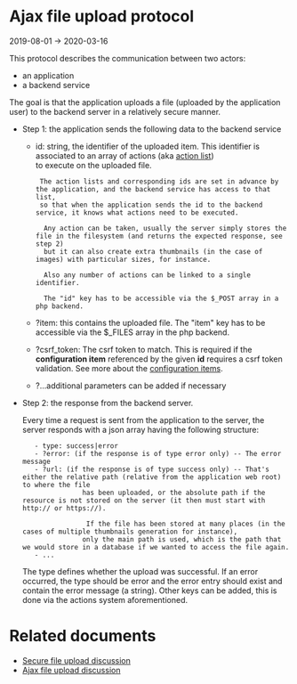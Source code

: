 Ajax file upload protocol
===================
2019-08-01 -> 2020-03-16


This protocol describes the communication between two actors:

- an application
- a backend service

The goal is that the application uploads a file (uploaded by the application user) to the backend server in a
relatively secure manner.

- Step 1: the application sends the following data to the backend service

     - id: string, the identifier of the uploaded item. This identifier is associated to an array of
            actions (aka [action list](https://github.com/lingtalfi/Light_AjaxFileUploadManager/blob/master/doc/pages/action-list.md))  
            to execute on the uploaded file.
            
            The action lists and corresponding ids are set in advance by the application, and the backend service has access to that list,
            so that when the application sends the id to the backend service, it knows what actions need to be executed.

             Any action can be taken, usually the server simply stores the file in the filesystem (and returns the expected response, see step 2)
             but it can also create extra thumbnails (in the case of images) with particular sizes, for instance.

             Also any number of actions can be linked to a single identifier.

             The "id" key has to be accessible via the $_POST array in a php backend.

     - ?item: this contains the uploaded file.
                 The "item" key has to be accessible via the $_FILES array in the php backend.

     - ?csrf_token: The csrf token to match.
             This is required if the **configuration item** referenced by the given **id** requires a csrf token validation.
             See more about the [configuration items](https://github.com/lingtalfi/Light_AjaxFileUploadManager/blob/master/doc/pages/configuration-files.md).
                 
    - ?...additional parameters can be added if necessary             

- Step 2: the response from the backend server.

     Every time a request is sent from the application to the server, the server responds with a json array having the following structure:

         - type: success|error
         - ?error: (if the response is of type error only) -- The error message
         - ?url: (if the response is of type success only) -- That's either the relative path (relative from the application web root) to where the file
                     has been uploaded, or the absolute path if the resource is not stored on the server (it then must start with http:// or https://).
                     
                      If the file has been stored at many places (in the cases of multiple thumbnails generation for instance),
                     only the main path is used, which is the path that we would store in a database if we wanted to access the file again.
         - ...

     The type defines whether the upload was successful.
     If an error occurred, the type should be error and the error entry should exist and contain the error message (a string).
     Other keys can be added, this is done via the actions system aforementioned.





 








Related documents
====================

- [Secure file upload discussion](https://github.com/lingtalfi/TheBar/blob/master/discussions/secure-file-upload.md)
- [Ajax file upload discussion](https://github.com/lingtalfi/TheBar/blob/master/discussions/ajax-file-upload.md)

